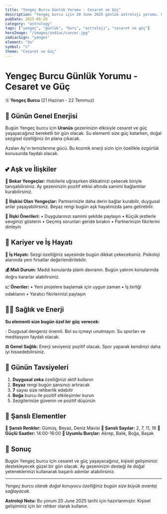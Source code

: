 ```yaml
---
title: "Yengeç Burcu Günlük Yorumu - Cesaret ve Güç"
description: "Yengeç burcu için 20 June 2025 günlük astroloji yorumu. Cesaret ve Güç teması ile rehberlik."
pubDate: 2025-06-20
category: "astrology"
tags: ["yengeç", "günlük", "burç", "astroloji", "cesaret ve güç"]
heroImage: "/images/zodiac/cancer.jpg"
zodiacSign: "yengec"
element: "Su"
symbol: "♋"
theme: "Cesaret ve Güç"
---
```


# Yengeç Burcu Günlük Yorumu - Cesaret ve Güç

♋ **Yengeç Burcu** (21 Haziran - 22 Temmuz)

## 🌟 Günün Genel Enerjisi

Bugün Yengeç burcu için **Uranüs** gezeninizin etkisiyle cesaret ve güç yaşayacağınız bereketli bir gün olacak. Su elementi size güç katarken, doğal sezgisel özelliğiniz ön plana çıkacak.

Azalan Ay'ın temizlenme gücü. Bu kozmik enerji sizin için özellikle özgürlük konusunda faydalı olacak.

## 💕 Aşk ve İlişkiler

**💖 Bekar Yengeçlar:** Hobilerle uğraşırken dikkatinizi çekecek biriyle tanışabilirsiniz. Ay gezeninizin pozitif etkisi altında samimi bağlantılar kurabilirsiniz.

**💑 İlişkisi Olan Yengeçlar:** Partnerinizle daha derin bağlar kurabilir, duygusal anlar yaşayabilirsiniz. Beyaz rengi bugün aşk hayatınızda şans getirebilir.

**🌹 İlişki Önerileri:**
• Duygularınızı samimi şekilde paylaşın
• Küçük jestlerle sevginizi gösterin
• Geçmiş sorunları geride bırakın
• Partnerinizin fikirlerini dinleyin

## 💼 Kariyer ve İş Hayatı

**🚀 İş Hayatı:** Sezgi özelliğiniz sayesinde bugün dikkat çekeceksiniz. Psikoloji alanında yeni fırsatlar değerlendirilebilir.

**💰 Mali Durum:** Maddi konularda planlı davranın. Bugün yatırım konularında doğru kararlar alabilirsiniz.

**📈 Öneriler:**
• Yeni projelere başlamak için uygun zaman
• İş birliği odaklanın
• Yaratıcı fikirlerinizi paylaşın

## 🏃‍♀️ Sağlık ve Enerji

**Su elementi size bugün özel bir güç verecek:**

💧 Duygusal dengeniz önemli. Bol su içmeyi unutmayın. Su sporları ve meditasyon faydalı olacak.

**⚖️ Genel Sağlık:** Enerji seviyeniz pozitif olacak. Spor yaparak kendinizi daha iyi hissedebilirsiniz.

## 🎯 Günün Tavsiyeleri

1. **Duygusal zeka** özelliğinizi aktif kullanın
2. **Beyaz** rengi bugün şansınızı artıracak
3. **7** sayısı size rehberlik edebilir
4. **Boğa** burcu ile pozitif etkileşimler kurun
5. Sezgilerinize güvenin ve pozitif düşünün

## 🔮 Şanslı Elementler

**🎨 Şanslı Renkler:** Gümüş, Beyaz, Deniz Mavisi
**🔢 Şanslı Sayılar:** 2, 7, 11, 16
**🌟 Güçlü Saatler:** 14:00-16:00
**💫 Uyumlu Burçlar:** Akrep, Balık, Boğa, Başak

## 💫 Sonuç

Bugün Yengeç burcu için cesaret ve güç yaşayacağınız, kişisel gelişiminizi destekleyecek güzel bir gün olacak. Ay gezeninizin desteği ile doğal yeteneklerinizi kullanarak başarılı adımlar atabilirsiniz.

---

*Yengeç burcu olarak doğal koruyucu özelliğiniz bugün size büyük avantaj sağlayacak.*

**Astroloji Notu:** Bu yorum 20 June 2025 tarihi için hazırlanmıştır. Kişisel gelişiminiz için bir rehber olarak kullanın.
